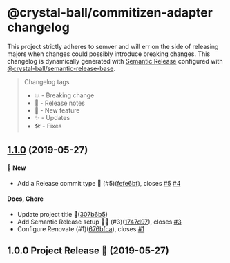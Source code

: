 # @crystal-ball/commitizen-adapter changelog

This project strictly adheres to semver and will err on the side of releasing majors when
changes could possibly introduce breaking changes. This changelog is dynamically generated
with [Semantic Release](https://semantic-release.gitbook.io/semantic-release/) configured
with [@crystal-ball/semantic-release-base](https://github.com/crystal-ball/semantic-release-base).

> Changelog tags
>
> - 💥 - Breaking change
> - 🔖 - Release notes
> - 💖 - New feature
> - ✨ - Updates
> - 🛠 - Fixes


## [1.1.0](https://github.com/crystal-ball/commitizen-adapter/compare/v1.0.0...v1.1.0) (2019-05-27)


#### 💖 New

* Add a Release commit type 💖 (#5)([fefe6bf](https://github.com/crystal-ball/commitizen-adapter/commit/fefe6bfe75c8242f198b39a359fe957bfcadcd04)), closes [#5](https://github.com/crystal-ball/commitizen-adapter/issue/5) [#4](https://github.com/crystal-ball/commitizen-adapter/issue/4)

#### Docs, Chore

* Update project title 📝([307b6b5](https://github.com/crystal-ball/commitizen-adapter/commit/307b6b5949a01db1b63fba436e927eae27ef5bf9))
* Add Semantic Release setup 🔮✨ (#3)([1747d97](https://github.com/crystal-ball/commitizen-adapter/commit/1747d97811fd61f168c7f5d007bb83d95940b7fe)), closes [#3](https://github.com/crystal-ball/commitizen-adapter/issue/3)
* Configure Renovate (#1)([676bfca](https://github.com/crystal-ball/commitizen-adapter/commit/676bfca330b6151dd6d3d81f6ad62ab1dfeef341)), closes [#1](https://github.com/crystal-ball/commitizen-adapter/issue/1)

## 1.0.0 Project Release 🎉 (2019-05-27)

